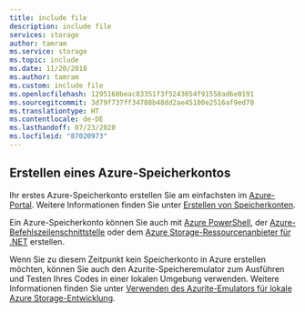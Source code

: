 ```yaml
---
title: include file
description: include file
services: storage
author: tamram
ms.service: storage
ms.topic: include
ms.date: 11/20/2018
ms.author: tamram
ms.custom: include file
ms.openlocfilehash: 1295160beac83351f3f5243054f91558ad6e0191
ms.sourcegitcommit: 3d79f737ff34708b48dd2ae45100e2516af9ed78
ms.translationtype: HT
ms.contentlocale: de-DE
ms.lasthandoff: 07/23/2020
ms.locfileid: "87020973"
---
```

## <a name="create-an-azure-storage-account"></a>Erstellen eines Azure-Speicherkontos

Ihr erstes Azure-Speicherkonto erstellen Sie am einfachsten im [Azure-Portal](https://portal.azure.com). Weitere Informationen finden Sie unter [Erstellen von Speicherkonten](../articles/storage/common/storage-account-create.md).

Ein Azure-Speicherkonto können Sie auch mit [Azure PowerShell](../articles/storage/common/storage-powershell-guide-full.md), der [Azure-Befehlszeilenschnittstelle](../articles/storage/common/storage-azure-cli.md) oder dem [Azure Storage-Ressourcenanbieter für .NET](https://azure.microsoft.com/resources/samples/storage-dotnet-resource-provider-getting-started/) erstellen.

Wenn Sie zu diesem Zeitpunkt kein Speicherkonto in Azure erstellen möchten, können Sie auch den Azurite-Speicheremulator zum Ausführen und Testen Ihres Codes in einer lokalen Umgebung verwenden. Weitere Informationen finden Sie unter [Verwenden des Azurite-Emulators für lokale Azure Storage-Entwicklung](../articles/storage/common/storage-use-azurite.md).
